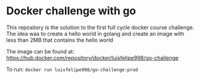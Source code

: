 # Docker challenge with go

This repository is the solution to the first full cycle docker course challenge. The idea was to create a hello world in golang and create an image with less than 2MB that contains the hello world

The image can be found at: https://hub.docker.com/repository/docker/luisfelipe998/go-challenge

To run: `docker run luisfelipe998/go-challenge:prod`